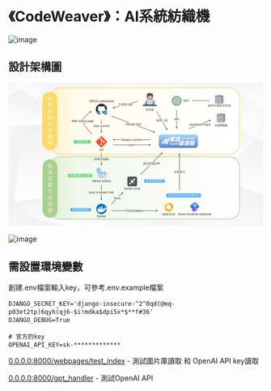 # 《CodeWeaver》：AI系統紡織機

![image](https://github.com/hank1224/CodeWeaver/blob/main/.github/workflows/A08Poster.png)

## 設計架構圖

![image](https://github.com/hank1224/CodeWeaver/blob/main/.github/workflows/Architecture%20Diagram.jpg)

![image](https://github.com/hank1224/CodeWeaver/blob/main/.github/workflows/Functions.jpg)

## 需設置環境變數

創建.env檔案輸入key，可參考.env.example檔案
```env
DJANGO_SECRET_KEY='django-insecure-^2^0qd(@mq-p03et2tp)6qyh(qj6-$i!mdka$dpi5x*$**f#36'
DJANGO_DEBUG=True

# 官方的key
OPENAI_API_KEY=sk-*************
```

[0.0.0.0:8000/webpages/test_index](http://0.0.0.0:8000/webpages/test_index) - 測試圖片庫讀取 和 OpenAI API key讀取

[0.0.0.0:8000/gpt_handler](http://0.0.0.0:8000/gpt_handler) - 測試OpenAI API
